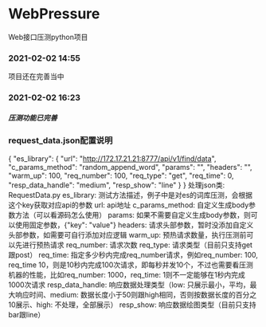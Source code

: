 # WebPressure
Web接口压测python项目

### 2021-02-02 14:55
项目还在完善当中

### 2021-02-02 16:23
##### 压测功能已完善
### request_data.json配置说明
{
    "es_library": {
        "url": "http://172.17.21.21:8777/api/v1/find/data",
        "c_params_method": "random_append_word",
        "params": "",
        "headers": "",
        "warm_up": 100,
        "req_number": 100,
        "req_type": "get",
        "req_time": 0,
        "resp_data_handle": "medium",
        "resp_show": "line"
    }
}
处理json类: RequestData.py
es_library: 测试方法描述，例子中是对es的词库压测，会根据这个key获取对应api的参数
url: api地址
c_params_method: 自定义生成body参数方法（可以看源码怎么使用）
params: 如果不需要自定义生成body参数，则可以使用固定参数，{"key": "value"}
headers: 请求头部参数，暂时没添加自定义头部参数，如需要可自行添加对应逻辑
warm_up: 预热请求数量，执行压测前可以先进行预热请求
req_number: 请求次数
req_type: 请求类型（目前只支持get跟post）
req_time: 指定多少秒内完成req_number请求，例如req_number: 100, req_time 10，则是10秒内完成100次请求，即每秒并发10个，不过也需要看压测机器的性能，比如req_number: 1000，req_time: 1则不一定能够在1秒内完成1000次请求
resp_data_handle: 响应数据处理类型（low: 只展示最小，平均，最大响应时间、medium: 数据长度小于50则跟high相同，否则按数据长度的百分之10展示、high: 不处理，全部展示）
resp_show: 响应数据绘图类型（目前只支持bar跟line）
